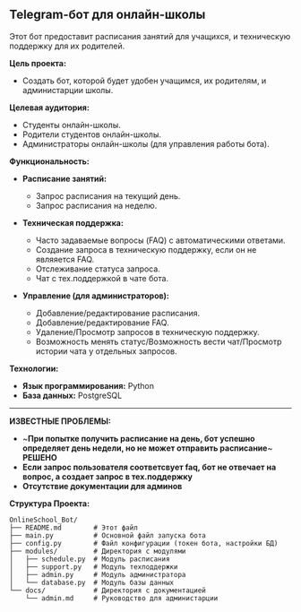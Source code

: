 Telegram-бот для онлайн-школы
---
Этот бот предоставит расписания занятий для учащихся, и техническую поддержку для их родителей.

**Цель проекта:**

*   Создать бот, которой будет удобен учащимся, их родителям, и администарции школы.

**Целевая аудитория:**

*   Студенты онлайн-школы.
*   Родители студентов онлайн-школы.
*   Администраторы онлайн-школы (для управления работы бота).

**Функциональность:**

*   **Расписание занятий:**
    *   Запрос расписания на текущий день.
    *   Запрос расписания на неделю.
   
*   **Техническая поддержка:**
    *   Часто задаваемые вопросы (FAQ) с автоматическими ответами.
    *   Создание запроса в техническую поддержку, если он не являяется FAQ.
    *   Отслеживание статуса запроса.
    *   Чат с тех.поддержкой в чате бота.
   
*   **Управление (для администраторов):**
    *   Добавление/редактирование расписания.
    *   Добавление/редактирование FAQ.
    *   Удаление/Просмотр запросов в техническую поддержку.
    *   Возможность менять статус/Возможность вести чат/Просмотр истории чата у отдельных запросов.

**Технологии:**

*   **Язык программирования:** Python
*   **База данных:** PostgreSQL

---

**ИЗВЕСТНЫЕ ПРОБЛЕМЫ:**
*   ~**При попытке получить расписание на день, бот успешно определяет день недели, но не может отправить расписание**~ **РЕШЕНО**
*   **Если запрос пользователя соответсвует faq, бот не отвечает на вопрос, а создает запрос в тех.поддержку**
*   **Отсутствие документации для админов**

**Структура Проекта:**

```
OnlineSchool_Bot/
├── README.md        # Этот файл
├── main.py          # Основной файл запуска бота
├── config.py        # Файл конфигурации (токен бота, настройки БД)
├── modules/         # Директория с модулями
│   ├── schedule.py  # Модуль расписания
│   ├── support.py   # Модуль техподдержки
│   ├── admin.py     # Модуль администратора
│   └── database.py  # Модуль базы данных
└── docs/            # Директория с документацией
    └── admin.md     # Руководство для администарции
```

